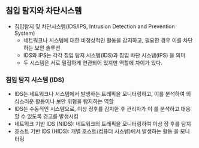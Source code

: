 ## 침입 탐지와 차단시스템

* 침입탐지 및 차단시스템(IDS/IPS, Intrusion Detection and Prevention System)
	* 네트워크나 시스템에 대한 비정상적인 활동을 감지하고, 필요한 경우 이를 차단하는 보안 솔루션
	* IDS와 IPS는 각각 침입 탐지 시스템(IDS)과 침입 차단 시스템(IPS) 을 의미
	* 두 시스템은 서로 밀접하게 연관되어 있지만 역할에 차이가 있다.

### 침입 탐지 시스템 (IDS)
* IDS는 네트워크나 시스템에서 발생하는 트래픽을 모니터링하고, 이를 분석하여 의심스러운 활동이나 보안 위협을 탐지하는 역할
* IDS는 수동적인 시스템으로, 이상 징후를 감지한 후 관리자가 이 를 분석하고 대응할 수 있도록 경고를 발생시킴
* 네트워크 기반 IDS (NIDS): 네트워크의 트래픽을 모니터링하여 이상 징 후를 탐지
* 호스트 기반 IDS (HIDS): 개별 호스트(컴퓨터 시스템)에서 발생하는 활동 을 모니터링